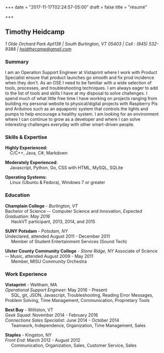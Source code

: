 +++
date = "2017-11-17T02:24:57-05:00"
draft = false
title = "résumé"

+++

## Timothy Heidcamp

*1 Olde Orchard Park Apt136 |  South Burlington, VT 05403 |  Cell : (845) 532-9388 |  heidthecamp@gmail.com*

### Summary
I am an Operation Support Engineer at Vistaprint where I work with Product Specialist ensure that product launches go smooth and fix prod incidence when they don't. As an OSE I need to be familiar with a wide selection of tools, processes, and troubleshooting techniques. I am always eager to add to the list of tools and skills I have at my disposal to solve challenges. I spend much of what little free time I have working on projects ranging from building my personal website to physical/digital projects with Raspberry Pis and Arduinos such as an aquaponic system that controls the lights and pumps to help encourage a healthy system. I am looking for an environment where I can continue to grow as a developer and where I can solve interesting challenges everyday with other smart-driven people.

### Skills & Expertise
**Highly Experienced:**  
&nbsp;&nbsp;&nbsp;&nbsp;C/C++, Java, C#, Markdown

**Moderately Experienced**:  
&nbsp;&nbsp;&nbsp;&nbsp;Javascript, Python, Go, CSS with HTML, MySQL, SQLite

**Operating Systems:**  
&nbsp;&nbsp;&nbsp;&nbsp;Linux (Ubuntu & Fedora), Windows 7 or greater

### Education
**Champlain College** - *Burlington, VT*   
Bachelor of Science -- Computer Science and Innovation, *Expected Graduation: May 2016*  
&nbsp;&nbsp;&nbsp;&nbsp; HackVT participant, 2013, 2014, and 2015

**SUNY Potsdam** - *Potsdam, NY*   
Undeclared, attended August 2011 - December 2011  
&nbsp;&nbsp;&nbsp;&nbsp; Member of Student Entertainment Services (Sound Tech)

**Ulster County Community College** - *Stone Ridge, NY*
Associate of Science -- Music, attended August 2009 - May 2011  
&nbsp;&nbsp;&nbsp;&nbsp; Member, MISU Community Orchestra

### Work Experience
**Vistaprint** - Waltham, MA  
*Operational Support Engineer*: May 2016 - Present  
&nbsp;&nbsp;&nbsp;&nbsp; SQL, git, JSON, Javascript, Troubleshooting, Reading Error Messages, Problem Solving, Time Management, Communication, Proprietary Tools  

**Best Buy** - Williston, VT   
*Geek Squad*: November 2014 -  February 2016   
*Connections Sales Specialist*: June 2014 - October 2014  
&nbsp;&nbsp;&nbsp;&nbsp; Teamwork, Independence, Organization, Time Management, Sales

**Staples** - Kingston, NY   
*Front End*: March 2012 - August 2012  
&nbsp;&nbsp;&nbsp;&nbsp; Communication, Organization, Sales, Customer Service, Sales

